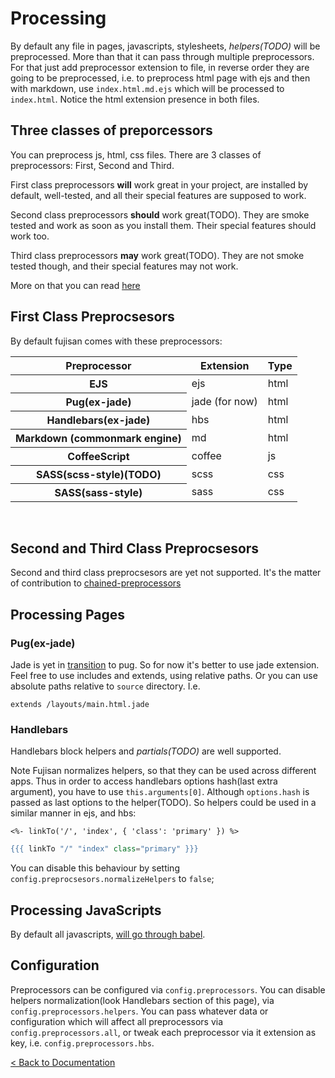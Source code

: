 Processing
==========

By default any file in pages, javascripts, stylesheets, _helpers(TODO)_ will be
preprocessed. More than that it can pass through multiple preprocessors. For
that just add preprocessor extension to file, in reverse order they are going to
be preprocessed, i.e. to preprocess html page with ejs and then with markdown,
use `index.html.md.ejs` which will be processed to `index.html`. Notice the html
extension presence in both files.

Three classes of preporcessors
------------------------------

You can preprocess js, html, css files. There are 3 classes of preprocessors:
First, Second and Third.

First class preprocessors __will__ work great in your project, are installed by
default, well-tested, and all their special features are supposed to work.

Second class preprocessors __should__ work great(TODO). They are smoke tested
and work as soon as you install them. Their special features should work too.

Third class preprocessors __may__ work great(TODO). They are not smoke tested
though, and their special features may not work.

More on that you can read [here][preprocessor-classes]

First Class Preprocsesors
-------------------------

By default fujisan comes with these preprocessors:

<table>
    <thead>
        <tr>
          <th>
            Preprocessor
          </th>
          <th>
            Extension
          </th>
          <th>
            Type
          </th>
        </tr>
    </thead>
    <tbody>
        <tr>
          <th scope="row">
            EJS
          </th>
          <td>
            ejs
          </td>
          <td>
            html
          </td>
        </tr>
        <tr>
          <th scope="row">
            Pug(ex-jade)
          </th>
          <td>
            jade (for now)
          </td>
          <td>
            html
          </td>
        </tr>
        <tr>
          <th scope="row">
            Handlebars(ex-jade)
          </th>
          <td>
            hbs
          </td>
          <td>
            html
          </td>
        </tr>
        <tr>
          <th scope="row">
            Markdown (commonmark engine)
          </th>
          <td>
            md
          </td>
          <td>
            html
          </td>
        </tr>
        <tr>
          <th scope="row">
            CoffeeScript
          </th>
          <td>
            coffee
          </td>
          <td>
            js
          </td>
        </tr>
        <tr>
          <th scope="row">
            SASS(scss-style)(TODO)
          </th>
          <td>
            scss
          </td>
          <td>
            css
          </td>
        </tr>
        <tr>
          <th scope="row">
            SASS(sass-style)
          </th>
          <td>
            sass
          </td>
          <td>
            css
          </td>
        </tr>
    </tbody>
</table>
<br/>

Second and Third Class Preprocsesors
--------------------------------

Second and third class preprocsesors are yet not supported. It's the matter of
contribution to [chained-preprocessors][chained-preprocessors]

Processing Pages
----------------

### Pug(ex-jade)

Jade is yet in [transition][jade-to-pug] to pug. So for now it's better to use
jade extension. Feel free to use includes and extends, using relative paths. Or
you can use absolute paths relative to `source` directory. I.e.

```pug
extends /layouts/main.html.jade
```

### Handlebars

Handlebars block helpers and _partials(TODO)_ are well supported.

Note Fujisan normalizes helpers, so that they can be used across different
apps. Thus in order to access handlebars options hash(last extra argument), you
have to use `this.arguments[0]`. Although `options.hash` is passed as last
options to the helper(TODO). So helpers could be used in a similar manner in
ejs, and hbs:

```ejs
<%- linkTo('/', 'index', { 'class': 'primary' }) %>
```

```hbs
{{{ linkTo "/" "index" class="primary" }}}
```

You can disable this behaviour by setting
`config.preprocsesors.normalizeHelpers` to `false`;

Processing JavaScripts
----------------------

By default all javascripts, [will go through babel][javascripts-babel].

Configuration
-------------

Preprocessors can be configured via `config.preprocessors`. You can disable
helpers normalization(look Handlebars section of this page), via
`config.preprocessors.helpers`. You can pass whatever data or configuration
which will affect all preprocessors via `config.preprocessors.all`, or tweak
each preprocessor via it extension as key, i.e. `config.preprocessors.hbs`.

[< Back to Documentation][documentation]

[documentation]: ./documentation.html
[preprocessor-classes]: https://github.com/BeadWall/fujisan/wiki/Preprocessors
[javascripts-babel]: ./javascripts.html
[chained-preprocessors]: https://github.com/BeadWall/chained-preprocessors
[jade-to-pug]: https://github.com/pugjs/pug/issues/2184
